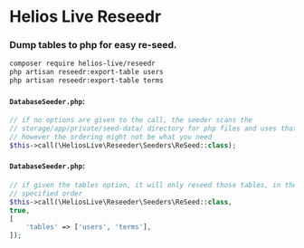 # Helios Live Reseedr

### Dump tables to php for easy re-seed.

```bash
composer require helios-live/reseedr
php artisan reseedr:export-table users
php artisan reseedr:export-table terms
```

#### **`DatabaseSeeder.php`**:
```php
// if no options are given to the call, the seeder scans the
// storage/app/private/seed-data/ directory for php files and uses that
// however the ordering might not be what you need
$this->call(\HeliosLive\Reseeder\Seeders\ReSeed::class);
````

#### **`DatabaseSeeder.php`**:
```php
// if given the tables option, it will only reseed those tables, in the 
// specified order
$this->call(\HeliosLive\Reseeder\Seeders\ReSeed::class,
true,
[
    'tables' => ['users', 'terms'],
]);

```